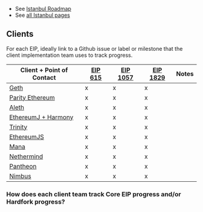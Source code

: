 <!-- TITLE: Istanbul Hardfork Client Progress Tracker -->

* See [Istanbul Roadmap](/roadmap/istanbul)
* See [all Istanbul pages](/roadmap/istanbul/all)

## Clients

For each EIP, ideally link to a Github issue or label or milestone that the client implementation team uses to track progress.

|Client + Point of Contact|[EIP 615](https://eips.ethereum.org/EIPS/eip-615)|[EIP 1057](https://eips.ethereum.org/EIPS/eip-1057)|[EIP 1829](https://eips.ethereum.org/EIPS/eip-1829)|Notes|
|---|---|---|---|---|
|[Geth](https://github.com/ethereum/go-ethereum)|x|x|x||
|[Parity Ethereum](https://github.com/paritytech/parity-ethereum)|x|x|x||
|[Aleth](https://github.com/ethereum/aleth)|x|x|x||
|[EthereumJ + Harmony](https://github.com/ethereum/ethereumj)|x|x|x||
|[Trinity](https://trinity.ethereum.org/)|x|x|x||
|[EthereumJS](https://ethereumjs.github.io/)|x|x|x||
|[Mana](https://github.com/mana-ethereum/mana)|x|x|x||
|[Nethermind](https://github.com/tkstanczak/nethermind)|x|x|x||
|[Pantheon](https://github.com/PegaSysEng/pantheon/)|x|x|x||
|[Nimbus](https://github.com/status-im/nimbus)|x|x|x||

### How does each client team track Core EIP progress and/or Hardfork progress?

